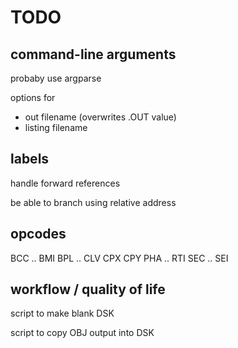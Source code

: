 TODO
====================


command-line arguments
----------------------------------------
probaby use argparse

options for
 - out filename (overwrites .OUT value)
 - listing filename


labels
----------------------------------------
handle forward references

be able to branch using relative address


opcodes
----------------------------------------
BCC .. BMI
BPL .. CLV
CPX
CPY
PHA .. RTI
SEC .. SEI


workflow / quality of life
----------------------------------------
script to make blank DSK

script to copy OBJ output into DSK

